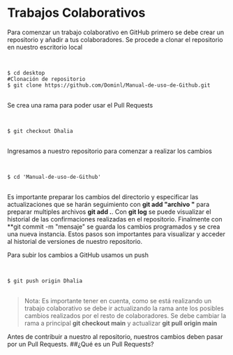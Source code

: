 # Trabajos Colaborativos  
Para comenzar un trabajo colaborativo en GitHub primero se debe crear un repositorio y añadir a tus colaboradores. 
Se procede a clonar el repositorio en nuestro escritorio local 
<pre>  
<code class="language-bash">
$ cd desktop
#Clonación de repositorio 
$ git clone https://github.com/Dominl/Manual-de-uso-de-Github.git 
</code>  
</pre>
Se crea una rama para poder usar el Pull Requests
<pre>  
<code class="language-bash">
$ git checkout Dhalia
</code>  
</pre>
Ingresamos a nuestro repositorio para comenzar a realizar los cambios
<pre>  
<code class="language-bash">
$ cd 'Manual-de-uso-de-Github'
</code>  
</pre>
Es importante preparar los cambios del directorio y especificar las actualizaciones que se harán seguimiento con **git add  "archivo "** para preparar multiples archivos **git add .**.
Con **git log** se puede visualizar el historial de las confirmaciones realizadas en el repositorio.
Finalmente con **git commit -m "mensaje" se guarda los cambios programados  y se crea una nueva instancia.
Estos pasos son importantes para visualizar y acceder al historial de versiones de nuestro repositorio.

Para subir los cambios a GitHub usamos un push
<pre>  
<code class="language-bash">
$ git push origin Dhalia
</code>  
</pre>
> Nota: Es importante tener en cuenta, como se está realizando un trabajo colaborativo se debe ir actualizando la rama ante los posibles cambios realizados por el resto de colaboradores. Se debe cambiar la rama a principal **git checkout main** y actualizar **git pull origin main**

Antes de contribuir a nuestro al repositorio, nuestros cambios deben pasar por un Pull Requests.
##¿Qué es un Pull Requests? 
